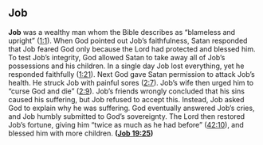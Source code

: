 
## Job

**Job** was a wealthy man whom the Bible describes as “blameless and upright” ([1:1](https://www.esv.org/Job+1%3A1/)). When God pointed out Job’s faithfulness, Satan responded that Job feared God only because the Lord had protected and blessed him. To test Job’s integrity, God allowed Satan to take away all of Job’s possessions and his children. In a single day Job lost everything, yet he responded faithfully ([1:21](https://www.esv.org/Job+1%3A21/)). Next God gave Satan permission to attack Job’s health. He struck Job with painful sores ([2:7](https://www.esv.org/Job+2%3A7/)). Job’s wife then urged him to “curse God and die” ([2:9](https://www.esv.org/Job+2%3A9/)). Job’s friends wrongly concluded that his sins caused his suffering, but Job refused to accept this. Instead, Job asked God to explain why he was suffering. God eventually answered Job’s cries, and Job humbly submitted to God’s sovereignty. The Lord then restored Job’s fortune, giving him “twice as much as he had before” ([42:10](https://www.esv.org/Job+42%3A10/)), and blessed him with more children. **([Job 19:25](https://www.esv.org/Job+19%3A25/))**


